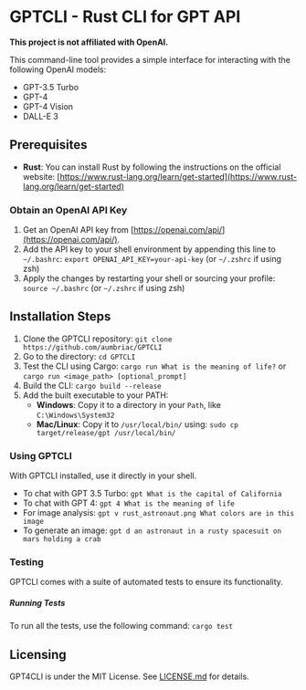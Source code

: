 # GPTCLI - Rust CLI for GPT API

**This project is not affiliated with OpenAI.**

This command-line tool provides a simple interface for interacting with the following OpenAI models:

- GPT-3.5 Turbo
- GPT-4
- GPT-4 Vision
- DALL-E 3

## Prerequisites

- **Rust**: You can install Rust by following the instructions on the official website: [https://www.rust-lang.org/learn/get-started](https://www.rust-lang.org/learn/get-started)

### Obtain an OpenAI API Key

1. Get an OpenAI API key from [https://openai.com/api/](https://openai.com/api/).
2. Add the API key to your shell environment by appending this line to `~/.bashrc`: `export OPENAI_API_KEY=your-api-key` (or `~/.zshrc` if using zsh)
3. Apply the changes by restarting your shell or sourcing your profile: `source ~/.bashrc` (or `~/.zshrc` if using zsh)

## Installation Steps

1. Clone the GPTCLI repository: `git clone https://github.com/aumbriac/GPTCLI`
2. Go to the directory: `cd GPTCLI`
3. Test the CLI using Cargo: `cargo run What is the meaning of life?` or `cargo run <image_path> [optional_prompt]`
4. Build the CLI: `cargo build --release`
5. Add the built executable to your PATH:
   - **Windows**: Copy it to a directory in your `Path`, like `C:\Windows\System32`
   - **Mac/Linux**: Copy it to `/usr/local/bin/` using: `sudo cp target/release/gpt /usr/local/bin/`

### Using GPTCLI

With GPTCLI installed, use it directly in your shell.

- To chat with GPT 3.5 Turbo: `gpt What is the capital of California`
- To chat with GPT 4: `gpt 4 What is the meaning of life`
- For image analysis: `gpt v rust_astronaut.png What colors are in this image`
- To generate an image: `gpt d an astronaut in a rusty spacesuit on mars holding a crab`

### Testing

GPTCLI comes with a suite of automated tests to ensure its functionality.

##### Running Tests

To run all the tests, use the following command: `cargo test`

## Licensing

GPT4CLI is under the MIT License. See [LICENSE.md](LICENSE.md) for details.
